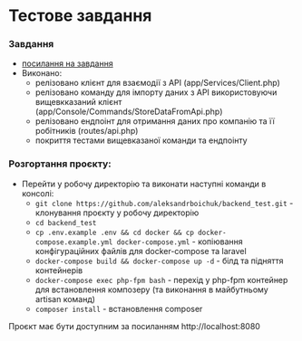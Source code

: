 # Тестове завдання

### Завдання 
- [посилання на завдання](https://github.com/adminko/backend_test/blob/main/README.md)
- Виконано:
  - релізовано клієнт для взаємодії з API (app/Services/Client.php)
  - релізовано команду для імпорту даних з API використовуючи вищевкказаний клієнт (app/Console/Commands/StoreDataFromApi.php)
  - релізовано ендпоінт для отримання даних про компанію та її робітників (routes/api.php)
  - покриття тестами вищевказаної команди та ендпоінту

### Розгортання проєкту:
- Перейти у робочу директорію та виконати наступні команди в консолі:
    + `git clone https://github.com/aleksandrboichuk/backend_test.git` - клонування проєкту у робочу директорію
    + `cd backend_test`
    + `cp .env.example .env && cd docker && cp docker-compose.example.yml docker-compose.yml` - копіювання конфігураційних файлів для docker-compose та laravel
    + `docker-compose build && docker-compose up -d` - білд та підняття контейнерів
    + `docker-compose exec php-fpm bash` - перехід у php-fpm контейнер для встановлення композеру (та виконання в майбутньому artisan команд)
    + `composer install` - встановлення composer

Проєкт має бути доступним за посиланням http://localhost:8080
    
   

